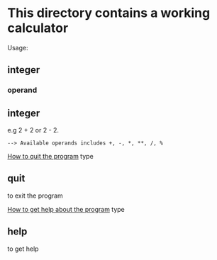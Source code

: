 <h1>This directory contains a working calculator</h1>

Usage: <h2>integer</h2> <h3>operand</h3> <h2>integer</h2>
	e.g 2 + 2 or 2 - 2.

	--> Available operands includes +, -, *, **, /, %

<u style="text-align: center">How to quit the program</u>
type <h2>quit</h2> to exit the program

<u style="text-align: center">How to get help about the program</u>
type <h2>help</h2> to get help
